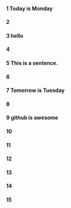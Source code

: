 #### 1 Today is Monday
#### 2
#### 3 hello
#### 4
#### 5 This is a sentence.
#### 6
#### 7 Tomorrow is Tuesday
#### 8
#### 9 github is awesome
#### 10
#### 11
#### 12
#### 13
#### 14
#### 15